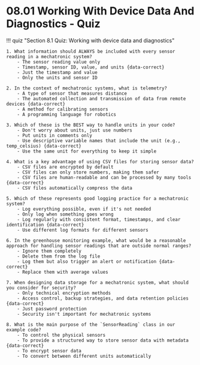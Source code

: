 # 08.01 Working With Device Data And Diagnostics - Quiz

!!! quiz "Section 8.1 Quiz: Working with device data and diagnostics"

    1. What information should ALWAYS be included with every sensor reading in a mechatronic system?
        - The sensor reading value only
        - Timestamp, sensor ID, value, and units {data-correct}
        - Just the timestamp and value
        - Only the units and sensor ID

    2. In the context of mechatronic systems, what is telemetry?
        - A type of sensor that measures distance
        - The automated collection and transmission of data from remote devices {data-correct}
        - A method for calibrating sensors
        - A programming language for robotics

    3. Which of these is the BEST way to handle units in your code?
        - Don't worry about units, just use numbers
        - Put units in comments only
        - Use descriptive variable names that include the unit (e.g., temp_celsius) {data-correct}
        - Use the same unit for everything to keep it simple

    4. What is a key advantage of using CSV files for storing sensor data?
        - CSV files are encrypted by default
        - CSV files can only store numbers, making them safer
        - CSV files are human-readable and can be processed by many tools {data-correct}
        - CSV files automatically compress the data

    5. Which of these represents good logging practice for a mechatronic system?
        - Log everything possible, even if it's not needed
        - Only log when something goes wrong
        - Log regularly with consistent format, timestamps, and clear identification {data-correct}
        - Use different log formats for different sensors

    6. In the greenhouse monitoring example, what would be a reasonable approach for handling sensor readings that are outside normal ranges?
        - Ignore them completely
        - Delete them from the log file
        - Log them but also trigger an alert or notification {data-correct}
        - Replace them with average values

    7. When designing data storage for a mechatronic system, what should you consider for security?
        - Only technical encryption methods
        - Access control, backup strategies, and data retention policies {data-correct}
        - Just password protection
        - Security isn't important for mechatronic systems

    8. What is the main purpose of the `SensorReading` class in our example code?
        - To control the physical sensors
        - To provide a structured way to store sensor data with metadata {data-correct}
        - To encrypt sensor data
        - To convert between different units automatically
